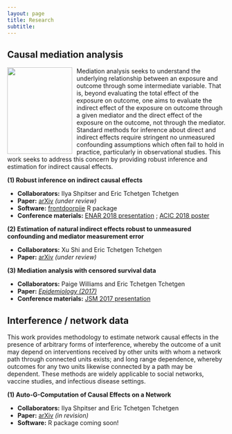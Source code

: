```yaml
---
layout: page
title: Research
subtitle: 
---
```


## Causal mediation analysis 

<img src="https://isabelfulcher.github.io/img/mediation.png"
     style="float: left; margin-right: 10px;"
     width="150" height="200" /> 
Mediation analysis seeks to understand the underlying relationship between an exposure and outcome
through some intermediate variable. That is, beyond evaluating the total effect of the exposure on outcome,
one aims to evaluate the indirect effect of the exposure on outcome through a given mediator and the
direct effect of the exposure on the outcome, not through the mediator. Standard methods for inference about direct and indirect effects require stringent no unmeasured confounding assumptions which often fail to hold in practice, particularly in observational studies. This work seeks to address this concern by providing robust inference and estimation for indirect causal effects. 

**(1) Robust inference on indirect causal effects**
+ **Collaborators:** Ilya Shpitser and Eric Tchetgen Tchetgen 
+ **Paper:** <a href="https://arxiv.org/abs/1711.03611">arXiv</a> *(under review)*
+ **Software:** <a href="https://isabelfulcher.github.io/frontdoorpiie/">frontdoorpiie</a> R package
+ **Conference materials:** <a href="https://isabelfulcher.github.io/img/enar2018.pdf">ENAR 2018 presentation</a> ; <a href="https://isabelfulcher.github.io/img/acic2018.pdf">ACIC 2018 poster</a> 


**(2) Estimation of natural indirect effects robust to unmeasured confounding and mediator measurement error**
+ **Collaborators:** Xu Shi and Eric Tchetgen Tchetgen 
+ **Paper:** <a href="https://arxiv.org/abs/1808.03692">arXiv</a> *(under review)*


**(3) Mediation analysis with censored survival data**
+ **Collaborators:** Paige Williams and Eric Tchetgen Tchetgen 
+ **Paper:** <a href="http://journals.lww.com/epidem/Citation/2017/09000/Mediation_Analysis_for_Censored_Survival_Data.5.aspx">*Epidemiology (2017)*</a>
+ **Conference materials:** <a href="https://isabelfulcher.github.io/img/jsm2017.pdf">JSM 2017 presentation</a>


## Interference / network data

This work provides methodology to estimate network causal effects in the presence of arbitrary forms of interference, whereby the outcome of a unit may depend on interventions received by other units with whom a network path through connected units exists; and long range dependence, whereby outcomes for any two units likewise connected by a path may be dependent. These methods are widely applicable to social networks, vaccine studies, and infectious disease settings.  

**(1) Auto-G-Computation of Causal Effects on a Network**
+ **Collaborators:** Ilya Shpitser and Eric Tchetgen Tchetgen 
+ **Paper:** <a href="https://arxiv.org/abs/1709.01577">arXiv</a> *(in revision)*
+ **Software:** R package coming soon!  